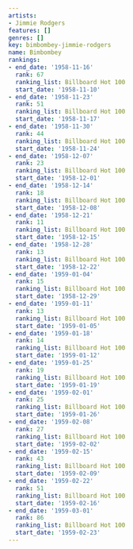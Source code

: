 ```yaml
---
artists:
- Jimmie Rodgers
features: []
genres: []
key: bimbombey-jimmie-rodgers
name: Bimbombey
rankings:
- end_date: '1958-11-16'
  rank: 67
  ranking_list: Billboard Hot 100
  start_date: '1958-11-10'
- end_date: '1958-11-23'
  rank: 51
  ranking_list: Billboard Hot 100
  start_date: '1958-11-17'
- end_date: '1958-11-30'
  rank: 44
  ranking_list: Billboard Hot 100
  start_date: '1958-11-24'
- end_date: '1958-12-07'
  rank: 23
  ranking_list: Billboard Hot 100
  start_date: '1958-12-01'
- end_date: '1958-12-14'
  rank: 18
  ranking_list: Billboard Hot 100
  start_date: '1958-12-08'
- end_date: '1958-12-21'
  rank: 11
  ranking_list: Billboard Hot 100
  start_date: '1958-12-15'
- end_date: '1958-12-28'
  rank: 13
  ranking_list: Billboard Hot 100
  start_date: '1958-12-22'
- end_date: '1959-01-04'
  rank: 15
  ranking_list: Billboard Hot 100
  start_date: '1958-12-29'
- end_date: '1959-01-11'
  rank: 13
  ranking_list: Billboard Hot 100
  start_date: '1959-01-05'
- end_date: '1959-01-18'
  rank: 14
  ranking_list: Billboard Hot 100
  start_date: '1959-01-12'
- end_date: '1959-01-25'
  rank: 19
  ranking_list: Billboard Hot 100
  start_date: '1959-01-19'
- end_date: '1959-02-01'
  rank: 25
  ranking_list: Billboard Hot 100
  start_date: '1959-01-26'
- end_date: '1959-02-08'
  rank: 27
  ranking_list: Billboard Hot 100
  start_date: '1959-02-02'
- end_date: '1959-02-15'
  rank: 43
  ranking_list: Billboard Hot 100
  start_date: '1959-02-09'
- end_date: '1959-02-22'
  rank: 51
  ranking_list: Billboard Hot 100
  start_date: '1959-02-16'
- end_date: '1959-03-01'
  rank: 86
  ranking_list: Billboard Hot 100
  start_date: '1959-02-23'
---
```


